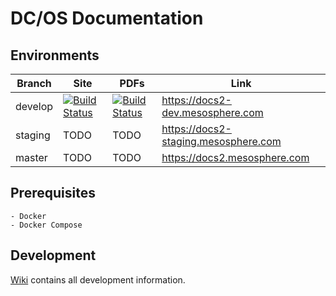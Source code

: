 # DC/OS Documentation

## Environments

| Branch | Site | PDFs | Link |
| ------ | ---- | ---- | ---- |
| develop | [![Build Status](https://jenkins-docs.mesosphere.com/service/jenkins-docs/buildStatus/icon?job=dcos-docs-site-develop)](https://jenkins-docs.mesosphere.com/service/jenkins-docs/job/dcos-docs-site-develop/) | [![Build Status](https://jenkins-docs.mesosphere.com/service/jenkins-docs/buildStatus/icon?job=dcos-docs-site-develop-pdf)](https://jenkins-docs.mesosphere.com/service/jenkins-docs/job/dcos-docs-site-develop-pdf/) | <https://docs2-dev.mesosphere.com> |
| staging | TODO | TODO | <https://docs2-staging.mesosphere.com> |
| master | TODO | TODO | <https://docs2.mesosphere.com> |

## Prerequisites

    - Docker
    - Docker Compose

## Development

[Wiki](https://github.com/mesosphere/dcos-docs-site/wiki) contains all development information.
